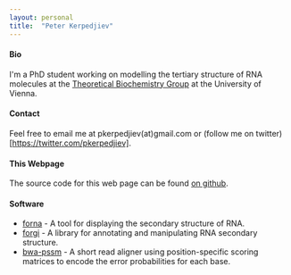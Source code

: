 ```yaml
---
layout: personal
title:  "Peter Kerpedjiev"
---
```


#### Bio ####

I'm a PhD student working on modelling the tertiary structure of RNA molecules at the [Theoretical Biochemistry Group](http://www.tbi.univie.ac.at) at the University of Vienna. 

#### Contact ####

Feel free to email me at pkerpedjiev(at)gmail.com or (follow me on twitter)[https://twitter.com/pkerpedjiev].


#### This Webpage ####

The source code for this web page can be found [on github](https://github.com/pkerpedjiev/emptypipes).



#### Software ####

* [forna](http://nibiru.tbi.univie.ac.at/forna) - A tool for displaying the secondary structure of RNA. 
* [forgi](http://www.tbi.univie.ac.at/~pkerp/forgi) - A library for annotating and manipulating RNA secondary structure.
* [bwa-pssm](http://bwa-pssm.binf.ku.dk/) - A short read aligner using position-specific scoring matrices to encode the error probabilities for each base.
